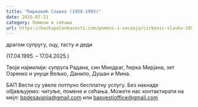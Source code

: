 ```yaml
---
title: "Ћирковић Славко (1958-1995)"
date: 2025-07-21
category: Помени и сећања
url: https://backapalankavesti.com/pomeni-i-secanja/cirkovic-slavko-1958-1995/
---
```


драгом супругу, оцу, тасту и деди

(17.04.1995. – 17.04.2025.)

Твоји најмилији: супруга Радана, син Миодраг, ћерка Мирјана, зет Озренко и унуци Вељко, Данило, Душан и Мина.

БАП Вести су увеле потпуно бесплатну услугу. Без накнаде објављујемо: читуље, помене и сећања. Можете нас контактирати на мејл: bpdesavanja@gmail.com или bapvestioffice@gmail.com
